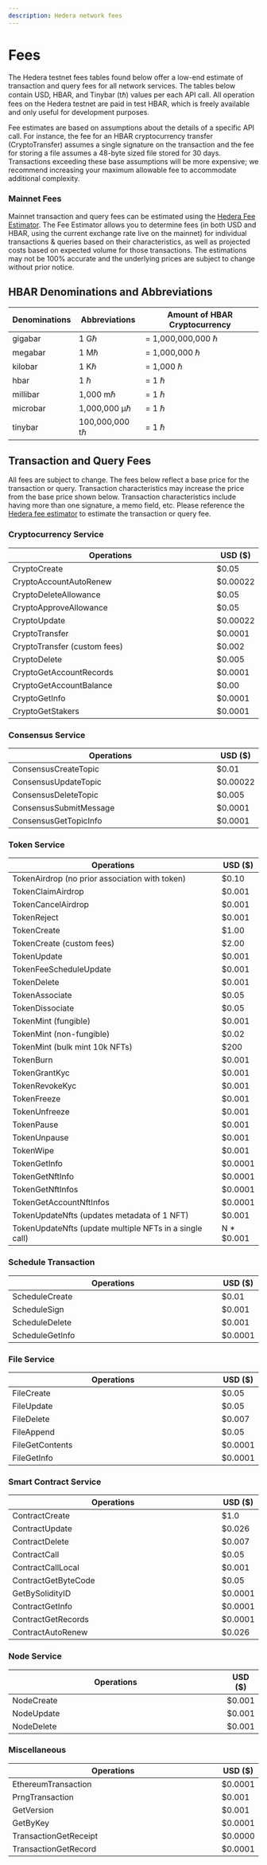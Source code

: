 ```yaml
---
description: Hedera network fees
---
```


# Fees

The Hedera testnet fees tables found below offer a low-end estimate of transaction and query fees for all network services. The tables below contain USD, HBAR, and Tinybar (tℏ) values per each API call. All operation fees on the Hedera testnet are paid in test HBAR, which is freely available and only useful for development purposes.

Fee estimates are based on assumptions about the details of a specific API call. For instance, the fee for an HBAR cryptocurrency transfer (CryptoTransfer) assumes a single signature on the transaction and the fee for storing a file assumes a 48-byte sized file stored for 30 days. Transactions exceeding these base assumptions will be more expensive; we recommend increasing your maximum allowable fee to accommodate additional complexity.

### Mainnet Fees

Mainnet transaction and query fees can be estimated using the [Hedera Fee Estimator](https://hedera.com/fees). The Fee Estimator allows you to determine fees (in both USD and HBAR, using the current exchange rate live on the mainnet) for individual transactions & queries based on their characteristics, as well as projected costs based on expected volume for those transactions. The estimations may not be 100% accurate and the underlying prices are subject to change without prior notice.

## HBAR Denominations and Abbreviations

| Denominations | Abbreviations  | Amount of HBAR Cryptocurrency |
| ------------- | -------------- | ----------------------------- |
| gigabar       | 1 Gℏ           | = 1,000,000,000 ℏ             |
| megabar       | 1 Mℏ           | = 1,000,000 ℏ                 |
| kilobar       | 1 Kℏ           | = 1,000 ℏ                     |
| hbar          | 1 ℏ            | = 1 ℏ                         |
| millibar      | 1,000 mℏ       | = 1 ℏ                         |
| microbar      | 1,000,000 μℏ   | = 1 ℏ                         |
| tinybar       | 100,000,000 tℏ | = 1 ℏ                         |

## Transaction and Query Fees

All fees are subject to change. The fees below reflect a base price for the transaction or query. Transaction characteristics may increase the price from the base price shown below. Transaction characteristics include having more than one signature, a memo field, etc. Please reference the [Hedera fee estimator](https://hedera.com/fees) to estimate the transaction or query fee.

### Cryptocurrency Service

<table><thead><tr><th width="482">Operations</th><th>USD ($)</th></tr></thead><tbody><tr><td>CryptoCreate</td><td>$0.05</td></tr><tr><td>CryptoAccountAutoRenew</td><td>$0.00022</td></tr><tr><td>CryptoDeleteAllowance</td><td>$0.05</td></tr><tr><td>CryptoApproveAllowance</td><td>$0.05</td></tr><tr><td>CryptoUpdate</td><td>$0.00022</td></tr><tr><td>CryptoTransfer</td><td>$0.0001</td></tr><tr><td>CryptoTransfer (custom fees)</td><td>$0.002</td></tr><tr><td>CryptoDelete</td><td>$0.005</td></tr><tr><td>CryptoGetAccountRecords</td><td>$0.0001</td></tr><tr><td>CryptoGetAccountBalance</td><td>$0.00</td></tr><tr><td>CryptoGetInfo</td><td>$0.0001</td></tr><tr><td>CryptoGetStakers</td><td>$0.0001</td></tr></tbody></table>

### Consensus Service

<table><thead><tr><th width="484">Operations</th><th>USD ($)</th></tr></thead><tbody><tr><td>ConsensusCreateTopic</td><td>$0.01</td></tr><tr><td>ConsensusUpdateTopic</td><td>$0.00022</td></tr><tr><td>ConsensusDeleteTopic</td><td>$0.005</td></tr><tr><td>ConsensusSubmitMessage</td><td>$0.0001</td></tr><tr><td>ConsensusGetTopicInfo</td><td>$0.0001</td></tr></tbody></table>

### Token Service

<table><thead><tr><th width="486">Operations</th><th>USD ($)</th></tr></thead><tbody><tr><td>TokenAirdrop (no prior association with token)</td><td>$0.10</td></tr><tr><td>TokenClaimAirdrop</td><td>$0.001</td></tr><tr><td>TokenCancelAirdrop</td><td>$0.001</td></tr><tr><td>TokenReject</td><td>$0.001</td></tr><tr><td>TokenCreate</td><td>$1.00</td></tr><tr><td>TokenCreate (custom fees)</td><td>$2.00</td></tr><tr><td>TokenUpdate</td><td>$0.001</td></tr><tr><td>TokenFeeScheduleUpdate</td><td>$0.001</td></tr><tr><td>TokenDelete</td><td>$0.001</td></tr><tr><td>TokenAssociate</td><td>$0.05</td></tr><tr><td>TokenDissociate</td><td>$0.05</td></tr><tr><td>TokenMint (fungible)</td><td>$0.001</td></tr><tr><td>TokenMint (non-fungible)</td><td>$0.02</td></tr><tr><td>TokenMint (bulk mint 10k NFTs)</td><td>$200</td></tr><tr><td>TokenBurn</td><td>$0.001</td></tr><tr><td>TokenGrantKyc</td><td>$0.001</td></tr><tr><td>TokenRevokeKyc</td><td>$0.001</td></tr><tr><td>TokenFreeze</td><td>$0.001</td></tr><tr><td>TokenUnfreeze</td><td>$0.001</td></tr><tr><td>TokenPause</td><td>$0.001</td></tr><tr><td>TokenUnpause</td><td>$0.001</td></tr><tr><td>TokenWipe</td><td>$0.001</td></tr><tr><td>TokenGetInfo</td><td>$0.0001</td></tr><tr><td>TokenGetNftInfo</td><td>$0.0001</td></tr><tr><td>TokenGetNftInfos</td><td>$0.0001</td></tr><tr><td>TokenGetAccountNftInfos</td><td>$0.0001</td></tr><tr><td>TokenUpdateNfts (updates metadata of 1 NFT)</td><td>$0.001</td></tr><tr><td>TokenUpdateNfts (update multiple NFTs in a single call)</td><td>N * $0.001</td></tr></tbody></table>

### Schedule Transaction

<table><thead><tr><th width="488">Operations</th><th>USD ($)</th></tr></thead><tbody><tr><td>ScheduleCreate</td><td>$0.01</td></tr><tr><td>ScheduleSign</td><td>$0.001</td></tr><tr><td>ScheduleDelete</td><td>$0.001</td></tr><tr><td>ScheduleGetInfo</td><td>$0.0001</td></tr></tbody></table>

### File Service

<table><thead><tr><th width="490">Operations</th><th>USD ($)</th></tr></thead><tbody><tr><td>FileCreate</td><td>$0.05</td></tr><tr><td>FileUpdate</td><td>$0.05</td></tr><tr><td>FileDelete</td><td>$0.007</td></tr><tr><td>FileAppend</td><td>$0.05</td></tr><tr><td>FileGetContents</td><td>$0.0001</td></tr><tr><td>FileGetInfo</td><td>$0.0001</td></tr></tbody></table>

### Smart Contract Service

<table><thead><tr><th width="493">Operations</th><th>USD ($)</th></tr></thead><tbody><tr><td>ContractCreate</td><td>$1.0</td></tr><tr><td>ContractUpdate</td><td>$0.026</td></tr><tr><td>ContractDelete</td><td>$0.007</td></tr><tr><td>ContractCall</td><td>$0.05</td></tr><tr><td>ContractCallLocal</td><td>$0.001</td></tr><tr><td>ContractGetByteCode</td><td>$0.05</td></tr><tr><td>GetBySolidityID</td><td>$0.0001</td></tr><tr><td>ContractGetInfo</td><td>$0.0001</td></tr><tr><td>ContractGetRecords</td><td>$0.0001</td></tr><tr><td>ContractAutoRenew</td><td>$0.026</td></tr></tbody></table>

### Node Service

<table><thead><tr><th width="494">Operations</th><th>USD ($)</th></tr></thead><tbody><tr><td>NodeCreate</td><td>$0.001</td></tr><tr><td>NodeUpdate</td><td>$0.001</td></tr><tr><td>NodeDelete</td><td>$0.001</td></tr></tbody></table>

### Miscellaneous

<table><thead><tr><th width="497">Operations</th><th>USD ($)</th></tr></thead><tbody><tr><td>EthereumTransaction</td><td>$0.0001</td></tr><tr><td>PrngTransaction</td><td>$0.001</td></tr><tr><td>GetVersion</td><td>$0.001</td></tr><tr><td>GetByKey</td><td>$0.0001</td></tr><tr><td>TransactionGetReceipt</td><td>$0.0000</td></tr><tr><td>TransactionGetRecord</td><td>$0.0001</td></tr></tbody></table>
